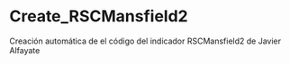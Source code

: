 # Create_RSCMansfield2
Creación automática de el código del indicador RSCMansfield2 de Javier Alfayate
